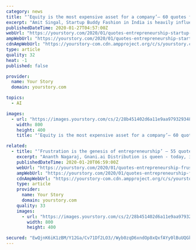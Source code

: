 ```yaml
---
category: news
title: "‘Equity is the most expensive asset for a company’– 60 quotes from Indian startup journeys"
excerpt: "Amit Singal, Startup Buddy Fashion in India is heavily influenced by the films and superstars ... Aditya Virwani, Embassy Group Data has amplified its value because of AI and ML. - Ravi Chabbaria, NetApp India Fighting cyber fraud requires the concentrated effort of everyone in the ecosystem including financial institutions, telcos, police ..."
publishedDateTime: 2020-01-27T04:57:00Z
webUrl: "https://yourstory.com/2020/01/quotes-entrepreneurship-startup-equity"
ampWebUrl: "https://yourstory.com/2020/01/quotes-entrepreneurship-startup-equity/amp"
cdnAmpWebUrl: "https://yourstory-com.cdn.ampproject.org/c/s/yourstory.com/2020/01/quotes-entrepreneurship-startup-equity/amp"
type: article
quality: 32
heat: -1
published: false

provider:
  name: Your Story
  domain: yourstory.com

topics:
  - AI

images:
  - url: "https://images.yourstory.com/cs/2/28b451402d6a11e9aa979329348d4c3e/Economy2-1580053555129.jpg?fm=png&auto=format"
    width: 800
    height: 400
    title: "‘Equity is the most expensive asset for a company’– 60 quotes from Indian startup journeys"

related:
  - title: "‘Frustration is the genesis of entrepreneurship’ – 55 quotes from Indian startup journeys"
    excerpt: "Ananth Nagaraj, Gnani.ai Distribution is queen - today, it’s becoming increasingly difficult to get ‘discovered’ on social media. - Anmol Garg, Sales5X Nowadays, consumers are more inclined to the organised sector as they are more brand conscious and are willing to spend more for the right product. - Bhagwandas Malani, Centuary Mattresses ..."
    publishedDateTime: 2020-01-20T06:59:00Z
    webUrl: "https://yourstory.com/2020/01/quotes-entrepreneurship-frustration-india-startups"
    ampWebUrl: "https://yourstory.com/2020/01/quotes-entrepreneurship-frustration-india-startups/amp"
    cdnAmpWebUrl: "https://yourstory-com.cdn.ampproject.org/c/s/yourstory.com/2020/01/quotes-entrepreneurship-frustration-india-startups/amp"
    type: article
    provider:
      name: Your Story
      domain: yourstory.com
    quality: 33
    images:
      - url: "https://images.yourstory.com/cs/2/28b451402d6a11e9aa979329348d4c3e/Breakthrough1-1579499091667.png?fm=png&auto=format"
        width: 800
        height: 400

secured: "EwQjnK6iK1zBM/Y12Ga/Cv71Df2LO3//Wyb0zqD6xndOp8xQxfAYy0lBuUQGk1QX+jU8VtKrclFY1CPJzPEdX7TFfbxd07HR/VWzUY38yUKB/PD93n3K6vrTN49KxMJ49MYzHogE6X2H594EwFhTBupcLtNEYJthMDOwsYLBAMbSrWFJAGoGio9Ziq0FoVLJ9Mz36p0BoYhFHJeyChqvYd3OIcza6sz6n8waBldENuwzSkseqcTXd7w3swyGFYp2+xqVYz9oMy1BH0RkPItFjHjV3i7TgZf+OVahL9S8JjNtBjgq4pTGHrYOU9Kh6BLD;HKQ6THvMjoCUZeEQ+4o37g=="
---
```


